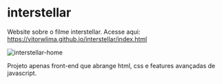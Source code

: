 # interstellar
Website sobre o filme interstellar.
Acesse aqui: https://vitorwlima.github.io/interstellar/index.html

![interstellar-home](https://user-images.githubusercontent.com/82615423/116886607-a947d780-abff-11eb-849a-613d27651842.png)

Projeto apenas front-end que abrange html, css e features avançadas de javascript.
